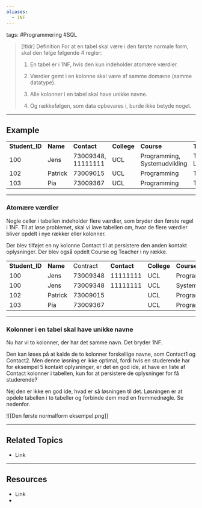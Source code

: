 ```yaml
---
aliases:
  - 1NF
---
```

tags: #Programmering #SQL

> [!tldr] Definition
> For at en tabel skal være i den første normale form, skal den følge følgende 4 regler:
>
> 1. En tabel er i 1NF, hvis den kun indeholder atomære værdier.
>    
> 2. Værdier gemt i en kolonne skal være af samme domæne (samme datatype). 
>    
> 3. Alle kolonner i en tabel skal have unikke navne. 
>    
> 4. Og rækkefølgen, som data opbevares i, burde ikke betyde noget.

---

## Example

|   |   |   |   |   |   |   |
|---|---|---|---|---|---|---|
|**Student_ID**|**Name**|**Contact**|**College**|**Course**|**Teacher**|**Rank**|
|100|Jens|73009348, 11111111|UCL|Programming, Systemudvikling|Thomas, Lene|2|
|102|Patrick|73009015|UCL|Programming|Thomas|2|
|103|Pia|73009367|UCL|Programming|Thomas|2|

---

### Atomære værdier
Nogle celler i tabellen indeholder flere værdier, som bryder den første regel i 1NF.
Til at løse problemet, skal vi lave tabellen om, hvor de flere værdier bliver opdelt i nye rækker eller kolonner.

Der blev tilføjet en ny kolonne Contact til at persistere den anden kontakt oplysninger. Der blev også opdelt Course og Teacher i ny række.

|                |          |          |             |             |                 |             |          |
| -------------- | -------- | -------- | ----------- | ----------- | --------------- | ----------- | -------- |
| **Student_ID** | **Name** | Contract | **Contact** | **College** | **Course**      | **Teacher** | **Rank** |
| 100            | Jens     | 73009348 | 11111111    | UCL         | Programming     | Thomas      | 2        |
| 100            | Jens     | 73009348 | 11111111    | UCL         | Systemudvikling | Lene        | 2        |
| 102            | Patrick  | 73009015 |             | UCL         | Programming     | Thomas      | 2        |
| 103            | Pia      | 73009367 |             | UCL         | Programming     | Thomas      | 2        |


---

### Kolonner i en tabel skal have unikke navne
Nu har vi to kolonner, der har det samme navn. Det bryder 1NF.

Den kan løses på at kalde de to kolonner forskellige navne, som Contact1 og Contact2. 
Men denne løsning er ikke optimal, fordi hvis en studerende har for eksempel 5 kontakt oplysninger, er det en god ide, at have en liste af Contact kolonner i tabellen, kun for at persistere de oplysninger for få studerende?  
  
Nej den er ikke en god ide, hvad er så løsningen til det. Løsningen er at opdele tabellen i to tabeller og forbinde dem med en fremmednøgle. Se nedenfor.

![[Den første normalform eksempel.png]]

---

## Related Topics
- Link 

---

## Resources
- Link
- 